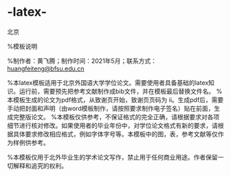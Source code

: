 # -latex-

北京

%模板说明

%制作者：黄飞腾；制作时间：2021年5月；联系方式：huangfeiteng@bfsu.edu.cn

%本latex模板适用于北京外国语大学学位论文。需要使用者具备基础的latex知识。运行前，需要预先把参考文献制作成bib文件，并在模板最后替换文件名。
%本模板生成的论文为pdf格式，从致谢页开始，致谢页页码为 ii。生成pdf后，需要手动把封面和声明（由word模板制作，请按照要求制作电子签名）贴在前面，生成完整版论文。
%本模板仅供参考，不保证格式的完全正确，请根据要求对各项细节进行核对修改。如果使用者的毕业年份中，对学位论文格式有新的要求，请根据具体要求修改相应格式，例如字体字号等。本模板中的图，表，参考文献等仅作为样例供参考。

%本模板仅用于北外毕业生的学术论文写作，禁止用于任何商业用途。作者保留一切解释和追究的权利。
